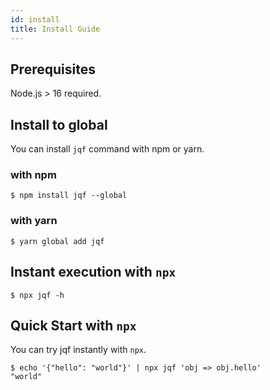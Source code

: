 ```yaml
---
id: install
title: Install Guide
---
```


## Prerequisites

Node.js > 16 required.

## Install to global

You can install `jqf` command with npm or yarn.

### with npm

```shell
$ npm install jqf --global
```

### with yarn

```shell
$ yarn global add jqf
```

## Instant execution with `npx`

```shell
$ npx jqf -h
```

## Quick Start with `npx`

You can try jqf instantly with `npx`.

```shell
$ echo '{"hello": "world"}' | npx jqf 'obj => obj.hello'
"world"
```
